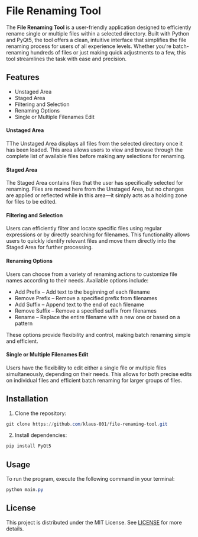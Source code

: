 # File Renaming Tool

The **File Renaming Tool** is a user-friendly application designed to efficiently rename single or multiple files within a selected directory. Built with Python and PyQt5, the tool offers a clean, intuitive interface that simplifies the file renaming process for users of all experience levels. Whether you're batch-renaming hundreds of files or just making quick adjustments to a few, this tool streamlines the task with ease and precision.

## Features
- Unstaged Area
- Staged Area
- Filtering and Selection
- Renaming Options
- Single or Multiple Filenames Edit

#### Unstaged Area

TThe Unstaged Area displays all files from the selected directory once it has been loaded. This area allows users to view and browse through the complete list of available files before making any selections for renaming.

#### Staged Area

The Staged Area contains files that the user has specifically selected for renaming. Files are moved here from the Unstaged Area, but no changes are applied or reflected while in this area—it simply acts as a holding zone for files to be edited.

#### Filtering and Selection

Users can efficiently filter and locate specific files using regular expressions or by directly searching for filenames. This functionality allows users to quickly identify relevant files and move them directly into the Staged Area for further processing.

#### Renaming Options

Users can choose from a variety of renaming actions to customize file names according to their needs. Available options include:

- Add Prefix – Add text to the beginning of each filename
- Remove Prefix – Remove a specified prefix from filenames
- Add Suffix – Append text to the end of each filename
- Remove Suffix – Remove a specified suffix from filenames
- Rename – Replace the entire filename with a new one or based on a pattern

These options provide flexibility and control, making batch renaming simple and efficient.

#### Single or Multiple Filenames Edit

Users have the flexibility to edit either a single file or multiple files simultaneously, depending on their needs. This allows for both precise edits on individual files and efficient batch renaming for larger groups of files.

## Installation

1. Clone the repository:

```powershell
git clone https://github.com/klaus-001/file-renaming-tool.git
```

2. Install dependencies:

```powershell
pip install PyQt5
```

## Usage

To run the program, execute the following command in your terminal:

```powershell
python main.py
```

## License

This project is distributed under the MIT License. See [LICENSE](LICENSE.md) for more details.

